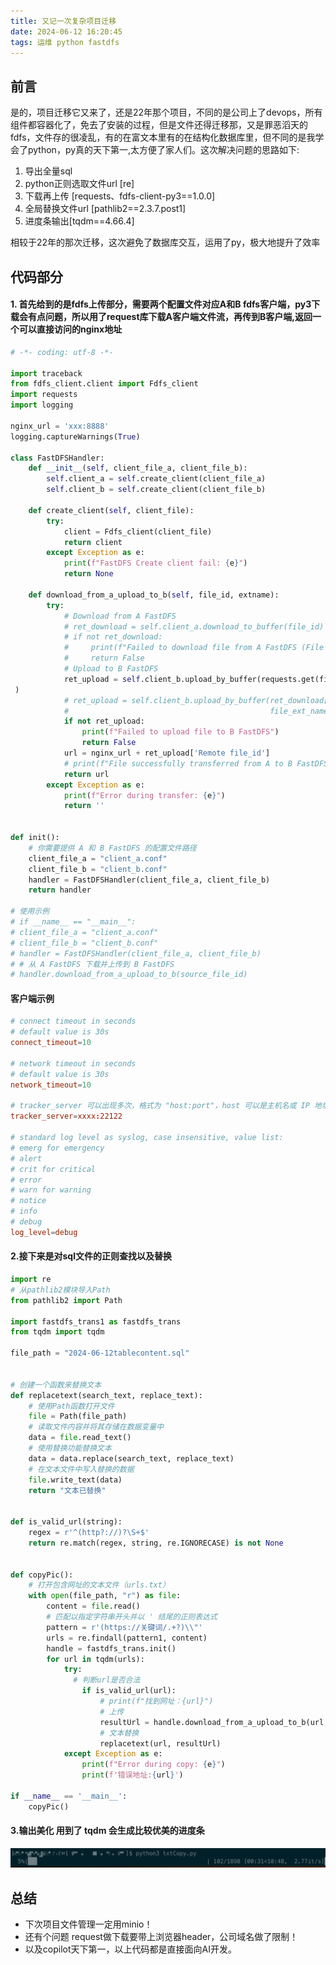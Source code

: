 ```yaml
---
title: 又记一次复杂项目迁移
date: 2024-06-12 16:20:45
tags: 运维 python fastdfs
---
```

## 前言
是的，项目迁移它又来了，还是22年那个项目，不同的是公司上了devops，所有组件都容器化了，免去了安装的过程，但是文件还得迁移那，又是罪恶滔天的fdfs，文件存的很凌乱，有的在富文本里有的在结构化数据库里，但不同的是我学会了python，py真的天下第一,太方便了家人们。这次解决问题的思路如下:
1. 导出全量sql
2. python正则选取文件url [re]
3. 下载再上传 [requests、fdfs-client-py3==1.0.0]
4. 全局替换文件url [pathlib2==2.3.7.post1]
5. 进度条输出[tqdm==4.66.4]

相较于22年的那次迁移，这次避免了数据库交互，运用了py，极大地提升了效率

## 代码部分
#### 1. 首先给到的是fdfs上传部分，需要两个配置文件对应A和B fdfs客户端，py3下载会有点问题，所以用了request库下载A客户端文件流，再传到B客户端,返回一个可以直接访问的nginx地址
```python
# -*- coding: utf-8 -*-

import traceback
from fdfs_client.client import Fdfs_client
import requests
import logging

nginx_url = 'xxx:8888'
logging.captureWarnings(True)

class FastDFSHandler:
    def __init__(self, client_file_a, client_file_b):
        self.client_a = self.create_client(client_file_a)
        self.client_b = self.create_client(client_file_b)

    def create_client(self, client_file):
        try:
            client = Fdfs_client(client_file)
            return client
        except Exception as e:
            print(f"FastDFS Create client fail: {e}")
            return None

    def download_from_a_upload_to_b(self, file_id, extname):
        try:
            # Download from A FastDFS
            # ret_download = self.client_a.download_to_buffer(file_id)
            # if not ret_download:
            #     print(f"Failed to download file from A FastDFS (File ID: {file_id})")
            #     return False
            # Upload to B FastDFS
            ret_upload = self.client_b.upload_by_buffer(requests.get(file_id, verify=False).content,
 )
            # ret_upload = self.client_b.upload_by_buffer(ret_download['Content'],
            #                                             file_ext_name=extname)
            if not ret_upload:
                print(f"Failed to upload file to B FastDFS")
                return False
            url = nginx_url + ret_upload['Remote file_id']
            # print(f"File successfully transferred from A to B FastDFS (File ID: {url})")
            return url
        except Exception as e:
            print(f"Error during transfer: {e}")
            return ''


def init():
    # 你需要提供 A 和 B FastDFS 的配置文件路径
    client_file_a = "client_a.conf"
    client_file_b = "client_b.conf"
    handler = FastDFSHandler(client_file_a, client_file_b)
    return handler

# 使用示例
# if __name__ == "__main__":
# client_file_a = "client_a.conf"
# client_file_b = "client_b.conf"
# handler = FastDFSHandler(client_file_a, client_file_b)
# # 从 A FastDFS 下载并上传到 B FastDFS
# handler.download_from_a_upload_to_b(source_file_id)

```

#### 客户端示例
```conf
# connect timeout in seconds
# default value is 30s
connect_timeout=10

# network timeout in seconds
# default value is 30s
network_timeout=10

# tracker_server 可以出现多次，格式为 "host:port"，host 可以是主机名或 IP 地址
tracker_server=xxxx:22122

# standard log level as syslog, case insensitive, value list:
# emerg for emergency
# alert
# crit for critical
# error
# warn for warning
# notice
# info
# debug
log_level=debug

```

#### 2.接下来是对sql文件的正则查找以及替换
```python
import re
# 从pathlib2模块导入Path
from pathlib2 import Path

import fastdfs_trans1 as fastdfs_trans
from tqdm import tqdm

file_path = "2024-06-12tablecontent.sql"


# 创建一个函数来替换文本
def replacetext(search_text, replace_text):
    # 使用Path函数打开文件
    file = Path(file_path)
    # 读取文件内容并将其存储在数据变量中
    data = file.read_text()
    # 使用替换功能替换文本
    data = data.replace(search_text, replace_text)
    # 在文本文件中写入替换的数据
    file.write_text(data)
    return "文本已替换"


def is_valid_url(string):
    regex = r'^(http?://)?\S+$'
    return re.match(regex, string, re.IGNORECASE) is not None


def copyPic():
    # 打开包含网址的文本文件（urls.txt）
    with open(file_path, "r") as file:
        content = file.read()
        # 匹配以指定字符串开头并以 ' 结尾的正则表达式
        pattern = r'(https://关键词/.+?)\\"'
        urls = re.findall(pattern1, content)
        handle = fastdfs_trans.init()
        for url in tqdm(urls):
            try:
              # 判断url是否合法
                if is_valid_url(url):
                    # print(f"找到网址：{url}")
                    # 上传
                    resultUrl = handle.download_from_a_upload_to_b(url, extname=url.split('.')[-1])
                    # 文本替换
                    replacetext(url, resultUrl)
            except Exception as e:
                print(f"Error during copy: {e}")
                print(f'错误地址:{url}')

if __name__ == '__main__':
    copyPic()
```
#### 3.输出美化 用到了 tqdm 会生成比较优美的进度条
 ![alt text](</img/2024/06/1.png>)

 ## 总结
 - 下次项目文件管理一定用minio！
 - 还有个问题 request做下载要带上浏览器header，公司域名做了限制！
 - 以及copilot天下第一，以上代码都是直接面向AI开发。
